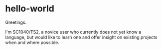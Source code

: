 # hello-world
Greetings.

I'm SC1040/TS2, a novice user who currently does not yet know a language, but would like to learn one and offer insight on existing projects when and where possible.
